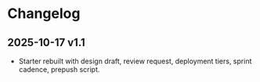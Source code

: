 # Changelog

## 2025-10-17 v1.1
- Starter rebuilt with design draft, review request, deployment tiers, sprint cadence, prepush script.
